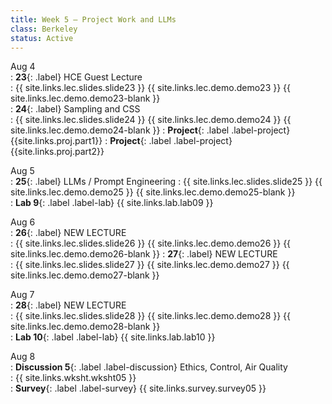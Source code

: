 ```yaml
---
title: Week 5 — Project Work and LLMs
class: Berkeley
status: Active
---
```


Aug 4  
: **23**{: .label} HCE Guest Lecture  
    : {{ site.links.lec.slides.slide23 }} {{ site.links.lec.demo.demo23 }} {{ site.links.lec.demo.demo23-blank }}  
: **24**{: .label} Sampling and CSS  
    : {{ site.links.lec.slides.slide24 }} {{ site.links.lec.demo.demo24 }} {{ site.links.lec.demo.demo24-blank }}
: **Project**{: .label .label-project} {{site.links.proj.part1}}
: **Project**{: .label .label-project} {{site.links.proj.part2}}

Aug 5  
: **25**{: .label} LLMs / Prompt Engineering
    : {{ site.links.lec.slides.slide25 }} {{ site.links.lec.demo.demo25 }} {{ site.links.lec.demo.demo25-blank }}  
: **Lab 9**{: .label .label-lab} {{ site.links.lab.lab09 }}

Aug 6  
: **26**{: .label} NEW LECTURE  
    : {{ site.links.lec.slides.slide26 }} {{ site.links.lec.demo.demo26 }} {{ site.links.lec.demo.demo26-blank }}
: **27**{: .label} NEW LECTURE  
    : {{ site.links.lec.slides.slide27 }} {{ site.links.lec.demo.demo27 }} {{ site.links.lec.demo.demo27-blank }} 

Aug 7  
: **28**{: .label} NEW LECTURE  
    : {{ site.links.lec.slides.slide28 }} {{ site.links.lec.demo.demo28 }} {{ site.links.lec.demo.demo28-blank }}  
: **Lab 10**{: .label .label-lab} {{ site.links.lab.lab10 }}

Aug 8  
: **Discussion 5**{: .label .label-discussion} Ethics, Control, Air Quality  
    : {{ site.links.wksht.wksht05 }}  
: **Survey**{: .label .label-survey} {{ site.links.survey.survey05 }}  
